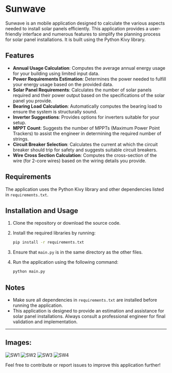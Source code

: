 # Sunwave

Sunwave is an mobile application designed to calculate the various aspects needed to install solar panels efficiently. This application provides a user-friendly interface and numerous features to simplify the planning process for solar panel installations. It is built using the Python Kivy library.

## Features

- **Annual Usage Calculation**: Computes the average annual energy usage for your building using limited input data.
- **Power Requirements Estimation**: Determines the power needed to fulfill your energy usage based on the provided data.
- **Solar Panel Requirements**: Calculates the number of solar panels required and their power output based on the specifications of the solar panel you provide.
- **Bearing Load Calculation**: Automatically computes the bearing load to ensure the system is structurally sound.
- **Inverter Suggestions**: Provides options for inverters suitable for your setup.
- **MPPT Count**: Suggests the number of MPPTs (Maximum Power Point Trackers) to assist the engineer in determining the required number of strings.
- **Circuit Breaker Selection**: Calculates the current at which the circuit breaker should trip for safety and suggests suitable circuit breakers.
- **Wire Cross Section Calculation**: Computes the cross-section of the wire (for 2-core wires) based on the wiring details you provide.

## Requirements

The application uses the Python Kivy library and other dependencies listed in `requirements.txt`.

## Installation and Usage

1. Clone the repository or download the source code.
2. Install the required libraries by running:

   ```bash
   pip install -r requirements.txt
   ```

3. Ensure that `main.py` is in the same directory as the other files.
4. Run the application using the following command:

   ```bash
   python main.py
   ```

## Notes

- Make sure all dependencies in `requirements.txt` are installed before running the application.
- This application is designed to provide an estimation and assistance for solar panel installations. Always consult a professional engineer for final validation and implementation.

---

## Images:
![SW1](https://github.com/user-attachments/assets/0d2b27e2-185f-4501-b2e8-9cb91e85e5c8)
![SW2](https://github.com/user-attachments/assets/ebc49bf7-426b-4b04-a0f9-4a0e424a3bce)
![SW3](https://github.com/user-attachments/assets/ebcf05a1-cab2-4b9c-9f2f-23bc4f882e3d)
![SW4](https://github.com/user-attachments/assets/0c50ef95-e4bd-40f2-af38-e2b7662e896b)

Feel free to contribute or report issues to improve this application further!
